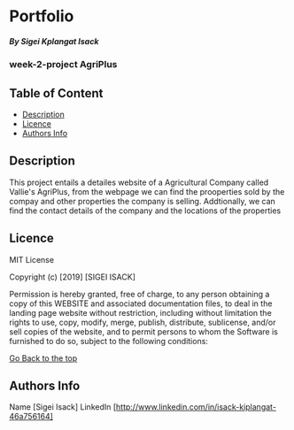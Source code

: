 # Portfolio

##### By Sigei Kplangat Isack 
### week-2-project AgriPlus

## Table of Content

+ [Description](#description)
+ [Licence](#licence)
+ [Authors Info](#author-Info)

## Description
<p>This project entails a detailes website of a Agricultural Company called Vallie's AgriPlus, from the webpage we can find the prooperties sold by the compay and other properties the company is selling. Addtionally, we can find the contact details of the company and the locations of the properties</p>

## Licence

MIT License

Copyright (c) [2019] [SIGEI ISACK]

Permission is hereby granted, free of charge, to any person obtaining a copy
of this WEBSITE and associated documentation files, to deal
in the landing page website without restriction, including without limitation the rights
to use, copy, modify, merge, publish, distribute, sublicense, and/or sell
copies of the website, and to permit persons to whom the Software is
furnished to do so, subject to the following conditions:


[Go Back to the top](#portfolio)

## Authors Info

Name [Sigei Isack]
LinkedIn [http://www.linkedin.com/in/isack-kiplangat-46a756164]

